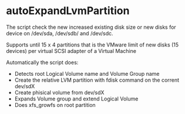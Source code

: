 # autoExpandLvmPartition

The script check the new increased existing disk size or new disks for device on /dev/sda, /dev/sdb/ and /dev/sdc.

Supports until 15 x 4 partitions that is the VMware limit of new disks (15 devices) per virtual SCSI adapter of a Virtual Machine

Automatically the script does:

- Detects root Logical Volume name and Volume Group name
- Create the relative LVM partition with fdisk command on the corrent dev/sdX
- Create phisical volume from dev/sdX
- Expands Volume group and extend Logical Volume
- Does xfs_growfs on root partition
